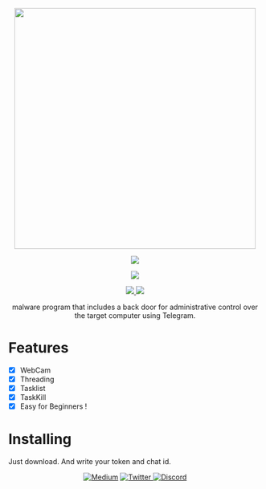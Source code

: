 <p align="center">
  <img width="480" height="480" src="https://media.giphy.com/media/dCco2kYIus7SZ6uuih/giphy.gif">
</p>
<p align="center"><img src="https://img.shields.io/badge/Version-2.0-brightgreen"></p>

</p> 
<p align="center"><img src="https://img.shields.io/badge/Author-Yezz123-green.svg"> 
</p>

<p align="center">
  <a href="https://github.com/yezz123">
    <img src="https://img.shields.io/github/followers/yezz123?label=Follow&style=social">
  </a>
  <a href="https://github.com/Elitestuff/FroggyFrog/stargazers">
    <img src="https://img.shields.io/github/stars/Elitestuff/FroggyFrog?style=social">
  </a>
</p>
<p align="center">
 malware program that includes a back door for administrative control over the target computer using Telegram.
</p>


# Features 
- [X] WebCam
- [X] Threading
- [X] Tasklist
- [X] TaskKill
- [X] Easy for Beginners !

# Installing 

Just download. And write your token and chat id.

<p align="center">
    <a href="https://yassertahiri.medium.com/">
    <img alt="Medium" src="https://img.shields.io/badge/Medium%20-%23000000.svg?&style=for-the-badge&logo=Medium&logoColor=white"/></a>
    <a href="https://twitter.com/THyasser1">
    <img alt="Twitter" src="https://img.shields.io/badge/Twitter%20-%231DA1F2.svg?&style=for-the-badge&logo=Twitter&logoColor=white"</a>
    <a href="https://discord.gg/crNvkTYPYG">
    <img alt="Discord" src="https://img.shields.io/badge/Discord%20-%237289DA.svg?&style=for-the-badge&logo=discord&logoColor=white"/></a>
</p>
